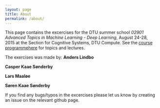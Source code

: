 ```yaml
---
layout: page
title: About
permalink: /about/
---
```


This page contains the excercises for the DTU summer school *02901 Advanced Topics in Machine Learning - Deep Learning*, August 24-28, 2015 at the Section for Cognitive Systems, DTU Compute. See the [course programmehere](http://www2.compute.dtu.dk/courses/02901/courseprogram.pdf) for topics and lectures.

The exercises was made by:
**Anders Lindbo**

**Casper Kaae Sønderby**

**Lars Maaløe**

**Søren Kaae Sønderby**

If you find any bugs/typos in the excercises please let us know by creating an issue on the relevant github page.